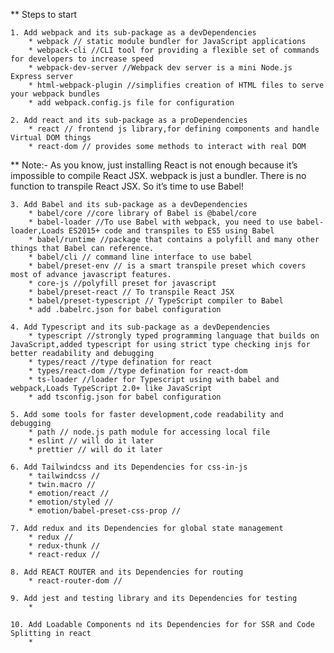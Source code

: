 ** Steps to start

    1. Add webpack and its sub-package as a devDependencies
        * webpack // static module bundler for JavaScript applications
        * webpack-cli //CLI tool for providing a flexible set of commands for developers to increase speed
        * webpack-dev-server //Webpack dev server is a mini Node.js Express server
        * html-webpack-plugin //simplifies creation of HTML files to serve your webpack bundles
        * add webpack.config.js file for configuration

    2. Add react and its sub-package as a proDependencies 
        * react // frontend js library,for defining components and handle Virtual DOM things
        * react-dom // provides some methods to interact with real DOM
    
** Note:- As you know, just installing React is not enough because it’s impossible to compile React JSX. webpack is just a bundler. There is no function to transpile React JSX. So it’s time to use Babel!

    3. Add Babel and its sub-package as a devDependencies
        * babel/core //core library of Babel is @babel/core
        * babel-loader //To use Babel with webpack, you need to use babel-loader,Loads ES2015+ code and transpiles to ES5 using Babel
        * babel/runtime //package that contains a polyfill and many other things that Babel can reference.
        * babel/cli // command line interface to use babel
        * babel/preset-env // is a smart transpile preset which covers most of advance javascript features.
        * core-js //polyfill preset for javascript 
        * babel/preset-react // To transpile React JSX
        * babel/preset-typescript // TypeScript compiler to Babel
        * add .babelrc.json for babel configuration
    
    4. Add Typescript and its sub-package as a devDependencies
        * typescript //strongly typed programming language that builds on JavaScript,added typescript for using strict type checking injs for better readability and debugging
        * types/react //type defination for react
        * types/react-dom //type defination for react-dom
        * ts-loader //loader for Typescript using with babel and webpack,Loads TypeScript 2.0+ like JavaScript
        * add tsconfig.json for babel configuration
    
    5. Add some tools for faster development,code readability and debugging
        * path // node.js path module for accessing local file
        * eslint // will do it later
        * prettier // will do it later

    6. Add Tailwindcss and its Dependencies for css-in-js
        * tailwindcss //
        * twin.macro //
        * emotion/react //
        * emotion/styled //
        * emotion/babel-preset-css-prop //

    7. Add redux and its Dependencies for global state management
        * redux //
        * redux-thunk //
        * react-redux //
    
    8. Add REACT ROUTER and its Dependencies for routing
        * react-router-dom //

    9. Add jest and testing library and its Dependencies for testing
        * 
    
    10. Add Loadable Components nd its Dependencies for for SSR and Code Splitting in react
        * 